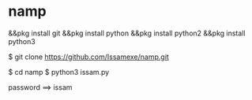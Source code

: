 # namp
&&pkg install git
&&pkg install python
&&pkg install python2
&&pkg install python3

$ git clone https://github.com/Issamexe/namp.git

$ cd namp
$ python3 issam.py

password ==> issam
